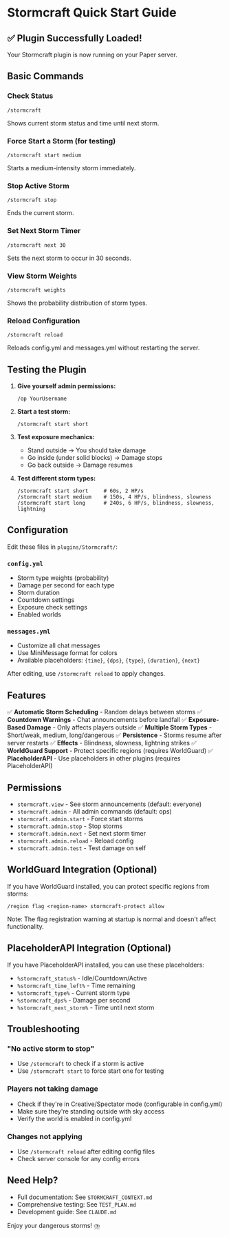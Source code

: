 # Stormcraft Quick Start Guide

## ✅ Plugin Successfully Loaded!

Your Stormcraft plugin is now running on your Paper server.

## Basic Commands

### Check Status
```
/stormcraft
```
Shows current storm status and time until next storm.

### Force Start a Storm (for testing)
```
/stormcraft start medium
```
Starts a medium-intensity storm immediately.

### Stop Active Storm
```
/stormcraft stop
```
Ends the current storm.

### Set Next Storm Timer
```
/stormcraft next 30
```
Sets the next storm to occur in 30 seconds.

### View Storm Weights
```
/stormcraft weights
```
Shows the probability distribution of storm types.

### Reload Configuration
```
/stormcraft reload
```
Reloads config.yml and messages.yml without restarting the server.

## Testing the Plugin

1. **Give yourself admin permissions:**
   ```
   /op YourUsername
   ```

2. **Start a test storm:**
   ```
   /stormcraft start short
   ```

3. **Test exposure mechanics:**
   - Stand outside → You should take damage
   - Go inside (under solid blocks) → Damage stops
   - Go back outside → Damage resumes

4. **Test different storm types:**
   ```
   /stormcraft start short     # 60s, 2 HP/s
   /stormcraft start medium    # 150s, 4 HP/s, blindness, slowness
   /stormcraft start long      # 240s, 6 HP/s, blindness, slowness, lightning
   ```

## Configuration

Edit these files in `plugins/Stormcraft/`:

### `config.yml`
- Storm type weights (probability)
- Damage per second for each type
- Storm duration
- Countdown settings
- Exposure check settings
- Enabled worlds

### `messages.yml`
- Customize all chat messages
- Use MiniMessage format for colors
- Available placeholders: `{time}`, `{dps}`, `{type}`, `{duration}`, `{next}`

After editing, use `/stormcraft reload` to apply changes.

## Features

✅ **Automatic Storm Scheduling** - Random delays between storms
✅ **Countdown Warnings** - Chat announcements before landfall
✅ **Exposure-Based Damage** - Only affects players outside
✅ **Multiple Storm Types** - Short/weak, medium, long/dangerous
✅ **Persistence** - Storms resume after server restarts
✅ **Effects** - Blindness, slowness, lightning strikes
✅ **WorldGuard Support** - Protect specific regions (requires WorldGuard)
✅ **PlaceholderAPI** - Use placeholders in other plugins (requires PlaceholderAPI)

## Permissions

- `stormcraft.view` - See storm announcements (default: everyone)
- `stormcraft.admin` - All admin commands (default: ops)
- `stormcraft.admin.start` - Force start storms
- `stormcraft.admin.stop` - Stop storms
- `stormcraft.admin.next` - Set next storm timer
- `stormcraft.admin.reload` - Reload config
- `stormcraft.admin.test` - Test damage on self

## WorldGuard Integration (Optional)

If you have WorldGuard installed, you can protect specific regions from storms:

```
/region flag <region-name> stormcraft-protect allow
```

Note: The flag registration warning at startup is normal and doesn't affect functionality.

## PlaceholderAPI Integration (Optional)

If you have PlaceholderAPI installed, you can use these placeholders:

- `%stormcraft_status%` - Idle/Countdown/Active
- `%stormcraft_time_left%` - Time remaining
- `%stormcraft_type%` - Current storm type
- `%stormcraft_dps%` - Damage per second
- `%stormcraft_next_storm%` - Time until next storm

## Troubleshooting

### "No active storm to stop"
- Use `/stormcraft` to check if a storm is active
- Use `/stormcraft start` to force start one for testing

### Players not taking damage
- Check if they're in Creative/Spectator mode (configurable in config.yml)
- Make sure they're standing outside with sky access
- Verify the world is enabled in config.yml

### Changes not applying
- Use `/stormcraft reload` after editing config files
- Check server console for any config errors

## Need Help?

- Full documentation: See `STORMCRAFT_CONTEXT.md`
- Comprehensive testing: See `TEST_PLAN.md`
- Development guide: See `CLAUDE.md`

Enjoy your dangerous storms! ⛈️